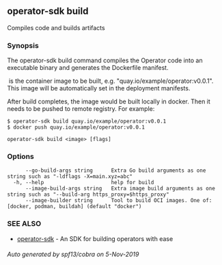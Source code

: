 ## operator-sdk build

Compiles code and builds artifacts

### Synopsis

The operator-sdk build command compiles the Operator code into an executable binary
and generates the Dockerfile manifest.

<image> is the container image to be built, e.g. "quay.io/example/operator:v0.0.1".
This image will be automatically set in the deployment manifests.

After build completes, the image would be built locally in docker. Then it needs to
be pushed to remote registry.
For example:

	$ operator-sdk build quay.io/example/operator:v0.0.1
	$ docker push quay.io/example/operator:v0.0.1


```
operator-sdk build <image> [flags]
```

### Options

```
      --go-build-args string      Extra Go build arguments as one string such as "-ldflags -X=main.xyz=abc"
  -h, --help                      help for build
      --image-build-args string   Extra image build arguments as one string such as "--build-arg https_proxy=$https_proxy"
      --image-builder string      Tool to build OCI images. One of: [docker, podman, buildah] (default "docker")
```

### SEE ALSO

* [operator-sdk](operator-sdk.md)	 - An SDK for building operators with ease

###### Auto generated by spf13/cobra on 5-Nov-2019
